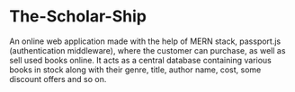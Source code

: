 # The-Scholar-Ship
An online web application made with the help of MERN stack, passport.js (authentication middleware), where the customer  can purchase, as well as sell used books online. It acts as a central database containing various books in stock along with  their genre, title, author name, cost, some discount offers and so on.
